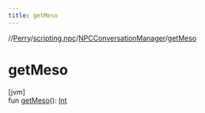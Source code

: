 ```yaml
---
title: getMeso
---
```

//[Perry](../../../index.html)/[scripting.npc](../index.html)/[NPCConversationManager](index.html)/[getMeso](get-meso.html)



# getMeso



[jvm]\
fun [getMeso](get-meso.html)(): [Int](https://kotlinlang.org/api/latest/jvm/stdlib/kotlin/-int/index.html)




